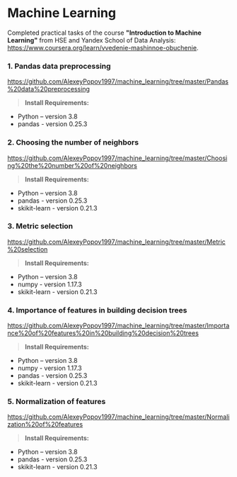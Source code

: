 # Machine Learning

Completed practical tasks of the course **"Introduction to Machine Learning"** from HSE and Yandex School of Data Analysis: https://www.coursera.org/learn/vvedenie-mashinnoe-obuchenie.

### 1. Pandas data preprocessing
https://github.com/AlexeyPopov1997/machine_learning/tree/master/Pandas%20data%20preprocessing
>**Install Requirements:** 
* Python – version 3.8
* pandas - version 0.25.3

### 2. Choosing the number of neighbors
https://github.com/AlexeyPopov1997/machine_learning/tree/master/Choosing%20the%20number%20of%20neighbors
>**Install Requirements:** 
* Python – version 3.8
* pandas - version 0.25.3
* skikit-learn - version 0.21.3

### 3. Metric selection
https://github.com/AlexeyPopov1997/machine_learning/tree/master/Metric%20selection
>**Install Requirements:** 
* Python – version 3.8
* numpy - version 1.17.3
* skikit-learn - version 0.21.3

### 4. Importance of features in building decision trees
https://github.com/AlexeyPopov1997/machine_learning/tree/master/Importance%20of%20features%20in%20building%20decision%20trees
>**Install Requirements:** 
* Python – version 3.8
* numpy - version 1.17.3
* pandas - version 0.25.3
* skikit-learn - version 0.21.3

### 5. Normalization of features
https://github.com/AlexeyPopov1997/machine_learning/tree/master/Normalization%20of%20features
>**Install Requirements:** 
* Python – version 3.8
* pandas - version 0.25.3
* skikit-learn - version 0.21.3
